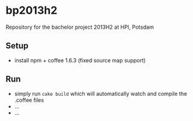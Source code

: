bp2013h2
========

Repository for the bachelor project 2013H2 at HPI, Potsdam


## Setup

- install npm + coffee 1.6.3 (fixed source map support)


## Run

- simply run ```cake build``` which will automatically watch and compile the .coffee files
- ...
- ...